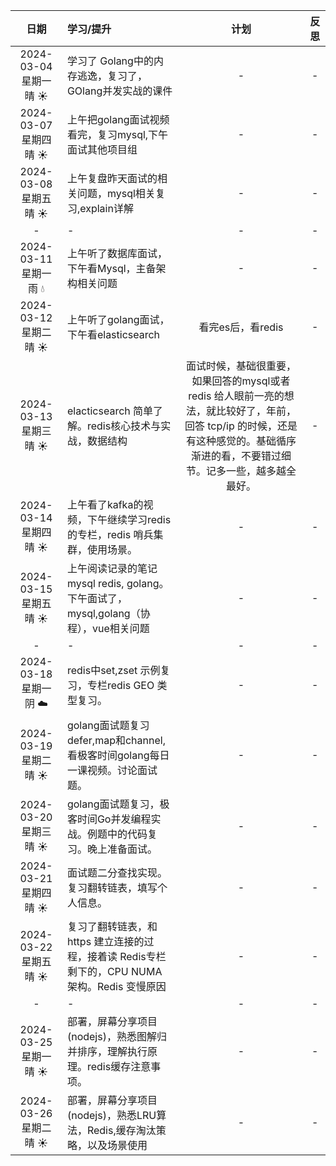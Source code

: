 |          日期          | 学习/提升                                                                                      | 计划  | 反思  |
|:--------------------:|:-------------------------------------------------------------------------------------------|:---:|:---:|
| 2024-03-04 星期一 晴 ☀️  | 学习了 Golang中的内存逃逸，复习了，GOlang并发实战的课件     |  -  |  -  |
| 2024-03-07 星期四 晴 ☀️  | 上午把golang面试视频看完，复习mysql,下午面试其他项目组     |  -  |  -  |
| 2024-03-08 星期五 晴 ☀️  | 上午复盘昨天面试的相关问题，mysql相关复习,explain详解     |  -  |  -  |
| -  | -     |  -  |  -  |
| 2024-03-11 星期一 雨  💧  | 上午听了数据库面试，下午看Mysql，主备架构相关问题     |  -  |  -  |
| 2024-03-12 星期二 晴 ☀️  | 上午听了golang面试，下午看elasticsearch     |  看完es后，看redis |  -  |
| 2024-03-13 星期三 晴 ☀️  | elacticsearch 简单了解。redis核心技术与实战，数据结构    |  面试时候，基础很重要，如果回答的mysql或者redis 给人眼前一亮的想法，就比较好了，年前，回答 tcp/ip 的时候，还是有这种感觉的。基础循序渐进的看，不要错过细节。记多一些，越多越全最好。 |  -  |
| 2024-03-14 星期四 晴 ☀️  | 上午看了kafka的视频，下午继续学习redis的专栏，redis 哨兵集群，使用场景。    |  -  |  -  |
| 2024-03-15 星期五 晴 ☀️  | 上午阅读记录的笔记mysql redis, golang。 下午面试了，mysql,golang（协程），vue相关问题  |  -  |  -  |
| -  | -     |  -  |  -  |
| 2024-03-18 星期一 阴  ☁️  | redis中set,zset 示例复习，专栏redis GEO 类型复习。     |  -  |  -  |
| 2024-03-19 星期二 晴 ☀️  | golang面试题复习defer,map和channel,看极客时间golang每日一课视频。讨论面试题。     |  -  |  -  |
| 2024-03-20 星期三 晴 ☀️  | golang面试题复习，极客时间Go并发编程实战。例题中的代码复习。晚上准备面试。     |  -  |  -  |
| 2024-03-21 星期四 晴 ☀️  |  面试题二分查找实现。复习翻转链表，填写个人信息。   |  -  |  -  |
| 2024-03-22 星期五 晴 ☀️  | 复习了翻转链表，和 https 建立连接的过程，接着读 Redis专栏剩下的，CPU NUMA 架构。Redis 变慢原因     |  -  |  -  |
| -  | -     |  -  |  -  |
| 2024-03-25 星期一 晴 ☀️  | 部署，屏幕分享项目(nodejs)，熟悉图解归并排序，理解执行原理。redis缓存注意事项。     |  -  |  -  |
| 2024-03-26 星期二 晴 ☀️  | 部署，屏幕分享项目(nodejs)，熟悉LRU算法，Redis,缓存淘汰策略，以及场景使用     |  -  |  -  |